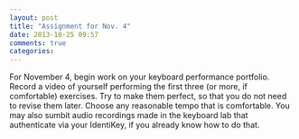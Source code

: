 ```yaml
---
layout: post
title: "Assignment for Nov. 4"
date: 2013-10-25 09:57
comments: true
categories: 
---
```


For November 4, begin work on your keyboard performance portfolio. Record a video of yourself performing the first three (or more, if comfortable) exercises. Try to make them perfect, so that you do not need to revise them later. Choose any reasonable tempo that is comfortable. You may also sumbit audio recordings made in the keyboard lab that authenticate via your IdentiKey, if you already know how to do that.
